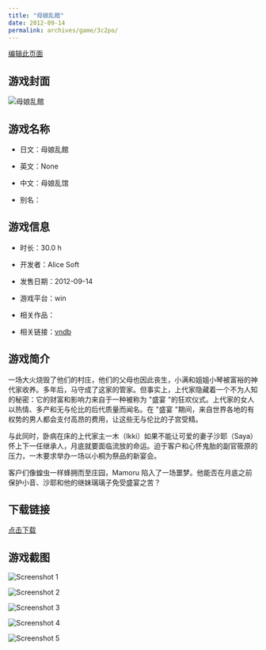 ```yaml
---
title: "母娘乱館"
date: 2012-09-14
permalink: archives/game/3c2po/
---
```

[编辑此页面](https://github.com/ACG-3/ADV3-source/blob/main/source/_posts/%E6%AF%8D%E5%A8%98%E4%B9%B1%E9%A4%A8.md)

## 游戏封面

![母娘乱館](https://pan.timero.xyz/d/onedrive/img_lib_001/%E6%AF%8D%E5%A8%98%E4%B9%B1%E9%A4%A8_cover.avif)


## 游戏名称

- 日文：母娘乱館
- 英文：None
- 中文：母娘乱馆

- 别名：


## 游戏信息

- 时长：30.0 h
- 开发者：Alice Soft
- 发售日期：2012-09-14
- 游戏平台：win
- 相关作品：

- 相关链接：[vndb](https://vndb.org/v10732)


## 游戏简介

一场大火烧毁了他们的村庄，他们的父母也因此丧生，小满和姐姐小琴被富裕的神代家收养。多年后，马守成了这家的管家。但事实上，上代家隐藏着一个不为人知的秘密：它的财富和影响力来自于一种被称为 "盛宴 "的狂欢仪式。上代家的女人以热情、多产和无与伦比的后代质量而闻名。在 "盛宴 "期间，来自世界各地的有权势的男人都会支付高昂的费用，让这些无与伦比的子宫受精。

与此同时，卧病在床的上代家主一木（Ikki）如果不能让可爱的妻子沙耶（Saya）怀上下一任继承人，月底就要面临流放的命运。迫于客户和心怀鬼胎的副官筱原的压力，一木要求举办一场以小桐为祭品的新宴会。

客户们像蝗虫一样蜂拥而至庄园，Mamoru 陷入了一场噩梦。他能否在月底之前保护小音、沙耶和他的继妹璃璃子免受盛宴之苦？




## 下载链接

[点击下载](https://pan.timero.xyz/onedrive/adv_lib_001/%E6%AF%8D%E5%A8%98%E4%B9%B1%E9%A4%A8)


## 游戏截图


![Screenshot 1](https://pan.timero.xyz/d/onedrive/img_lib_001/%E6%AF%8D%E5%A8%98%E4%B9%B1%E9%A4%A8_Screenshot_1.avif)

![Screenshot 2](https://pan.timero.xyz/d/onedrive/img_lib_001/%E6%AF%8D%E5%A8%98%E4%B9%B1%E9%A4%A8_Screenshot_2.avif)

![Screenshot 3](https://pan.timero.xyz/d/onedrive/img_lib_001/%E6%AF%8D%E5%A8%98%E4%B9%B1%E9%A4%A8_Screenshot_3.avif)

![Screenshot 4](https://pan.timero.xyz/d/onedrive/img_lib_001/%E6%AF%8D%E5%A8%98%E4%B9%B1%E9%A4%A8_Screenshot_4.avif)

![Screenshot 5](https://pan.timero.xyz/d/onedrive/img_lib_001/%E6%AF%8D%E5%A8%98%E4%B9%B1%E9%A4%A8_Screenshot_5.avif)

